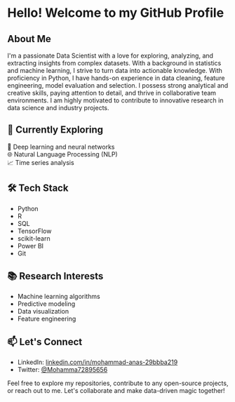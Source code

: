 # Hello! Welcome to my GitHub Profile

## About Me
I'm a passionate Data Scientist with a love for exploring, analyzing, and extracting insights from complex datasets. With a background in statistics and machine learning, I strive to turn data into actionable knowledge. 
With proficiency in Python, I have hands-on experience in data cleaning, feature engineering, model evaluation and selection. I possess strong analytical and creative skills, paying attention to detail, and thrive in collaborative team environments. I am highly motivated to contribute to innovative research in data science and industry projects.

## 🌱 Currently Exploring
🔭 Deep learning and neural networks  
🌐 Natural Language Processing (NLP)  
📈 Time series analysis  

## 🛠️ Tech Stack
- Python  
- R  
- SQL  
- TensorFlow  
- scikit-learn  
- Power BI  
- Git  

## 📚 Research Interests
- Machine learning algorithms  
- Predictive modeling  
- Data visualization  
- Feature engineering  

## 📫 Let's Connect
- LinkedIn: [linkedin.com/in/mohammad-anas-29bbba219](https://www.linkedin.com/in/mohammad-anas-29bbba219)  
- Twitter: [@Mohamma72895656](https://twitter.com/Mohamma72895656)  

Feel free to explore my repositories, contribute to any open-source projects, or reach out to me. Let's collaborate and make data-driven magic together!

